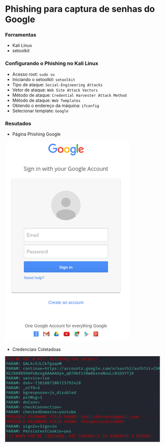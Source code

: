 # Phishing para captura de senhas do Google

### Ferramentas

- Kali Linux
- setoolkit

### Configurando o Phishing no Kali Linux

- Acesso root: ``` sudo su ```
- Iniciando o setoolkit: ``` setoolkit ```
- Tipo de ataque: ``` Social-Engineering Attacks ```
- Vetor de ataque: ``` Web Site Attack Vectors ```
- Método de ataque: ```Credential Harvester Attack Method ```
- Método de ataque: ``` Web Templates ```
- Obtendo o endereço da máquina: ``` ifconfig ```
- Selecionar template: ``` Google ```

### Resutados

- Página Phishing Google
  
![Alt text](./page.PNG "pagina phishing google")

- Credenciais Coletadoas

![Alt text](./passwd.png "credenciais coletadas")
